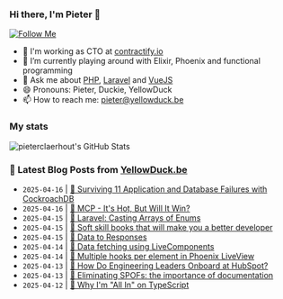 ### Hi there, I'm Pieter 👋  
[![Follow Me](https://img.shields.io/github/followers/pieterclaerhout?label=Follow&style=social)](https://github.com/pieterclaerhout)

- 🏢 I'm working as CTO at [contractify.io](https://contractify.io)
- 🌱 I’m currently playing around with Elixir, Phoenix and functional programming
- 💬 Ask me about [PHP](https://php.net), [Laravel](http://laravel.com) and [VueJS](https://vuejs.org)
- 😄 Pronouns: Pieter, Duckie, YellowDuck
- 📫 How to reach me: pieter@yellowduck.be

### My stats

![pieterclaerhout's GitHub Stats](https://github-readme-stats.vercel.app/api?username=pieterclaerhout&show_icons=true&count_private=true&line_height=40)

### 📩 Latest Blog Posts from [YellowDuck.be](https://www.yellowduck.be/)
<!-- BLOG-POST-LIST:START -->
- `2025-04-16` | [🔗 Surviving 11 Application and Database Failures with CockroachDB](https://www.yellowduck.be/posts/surviving-11-application-and-database-failures-with-cockroachdb)  
- `2025-04-16` | [🔗 MCP - It&#39;s Hot, But Will It Win?](https://www.yellowduck.be/posts/230-mcp-its-hot-but-will-it-win)  
- `2025-04-15` | [🐥 Laravel: Casting Arrays of Enums](https://www.yellowduck.be/posts/laravel-casting-arrays-of-enums)  
- `2025-04-15` | [🔗 Soft skill books that will make you a better developer](https://www.yellowduck.be/posts/soft-skill-books-that-will-make-you-a-better-developer)  
- `2025-04-15` | [🔗 Data to Responses](https://www.yellowduck.be/posts/data-to-responses)  
- `2025-04-14` | [🔗 Data fetching using LiveComponents](https://www.yellowduck.be/posts/data-fetching-using-livecomponents)  
- `2025-04-14` | [🔗 Multiple hooks per element in Phoenix LiveView](https://www.yellowduck.be/posts/multiple-hooks-per-element-in-phoenix-liveview)  
- `2025-04-13` | [🔗 How Do Engineering Leaders Onboard at HubSpot?](https://www.yellowduck.be/posts/how-do-engineering-leaders-onboard-at-hubspot)  
- `2025-04-13` | [🔗 Eliminating SPOFs: the importance of documentation](https://www.yellowduck.be/posts/eliminating-spofs-the-importance-of-documentation)  
- `2025-04-12` | [🔗 Why I&#39;m &quot;All In&quot; on TypeScript](https://www.yellowduck.be/posts/why-im-all-in-on-typescript)  

<!-- BLOG-POST-LIST:END -->
